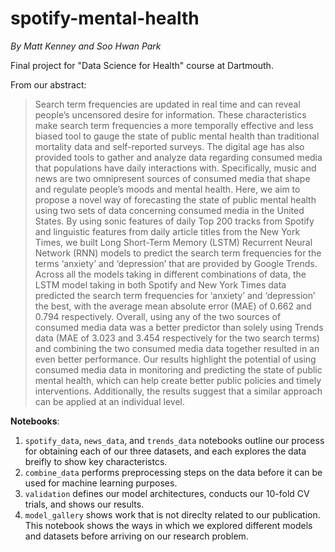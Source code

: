 # spotify-mental-health
*By Matt Kenney and Soo Hwan Park*

Final project for "Data Science for Health" course at Dartmouth.

From our abstract:
>Search term frequencies are updated in real time and can reveal people’s uncensored desire for information. These characteristics make search term frequencies a more temporally effective and less biased tool to gauge the state of public mental health than traditional mortality data and self-reported surveys. The digital age has also provided tools to gather and analyze data regarding consumed media that populations have daily interactions with. Specifically, music and news are two omnipresent sources of consumed media that shape and regulate people’s moods and mental health. Here, we aim to propose a novel way of forecasting the state of public mental health using two sets of data concerning consumed media in the United States. By using sonic features of daily Top 200 tracks from Spotify and linguistic features from daily article titles from the New York Times, we built Long Short-Term Memory (LSTM) Recurrent Neural Network (RNN) models to predict the search term frequencies for the terms ‘anxiety’ and ‘depression’ that are provided by Google Trends. Across all the models taking in different combinations of data, the LSTM model taking in both Spotify and New York Times data predicted the search term frequencies for ‘anxiety’ and ‘depression’ the best, with the average mean absolute error (MAE) of 0.662 and 0.794 respectively. Overall, using any of the two sources of consumed media data was a better predictor than solely using Trends data (MAE of 3.023 and 3.454 respectively for the two search terms) and combining the two consumed media data together resulted in an even better performance. Our results highlight the potential of using  consumed media data in monitoring and predicting the state of public mental health, which can help create better public policies and timely interventions. Additionally, the results suggest that a similar approach can be applied at an individual level.


**Notebooks**:
1. `spotify_data`, `news_data`, and `trends_data` notebooks outline our process for obtaining each of our three datasets, and each explores the data breifly to show key characteristcs.
2. `combine_data` performs preprocessing steps on the data before it can be used for machine learning purposes.
3. `validation` defines our model architectures, conducts our 10-fold CV trials, and shows our results.
4. `model_gallery` shows work that is not direclty related to our publication. This notebook shows the ways in which we explored different models and datasets before arriving on our research problem.